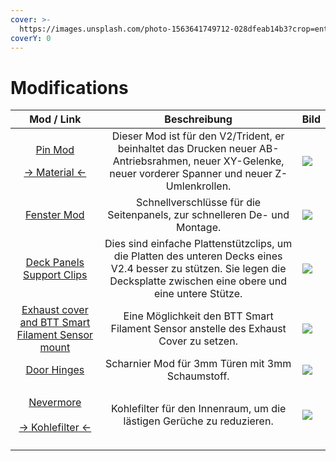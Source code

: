 ```yaml
---
cover: >-
  https://images.unsplash.com/photo-1563641749712-028dfeab14b3?crop=entropy&cs=tinysrgb&fm=jpg&ixid=MnwxOTcwMjR8MHwxfHNlYXJjaHw3fHxnZWFyfGVufDB8fHx8MTY2Mzc5OTE5Nw&ixlib=rb-1.2.1&q=80
coverY: 0
---
```


# Modifications

|                                                                                                                                                            Mod / Link                                                                                                                                                            |                                                                                Beschreibung                                                                                | Bild                                                                                                                                                        |
| :------------------------------------------------------------------------------------------------------------------------------------------------------------------------------------------------------------------------------------------------------------------------------------------------------------------------------: | :------------------------------------------------------------------------------------------------------------------------------------------------------------------------: | ----------------------------------------------------------------------------------------------------------------------------------------------------------- |
| <p><a href="https://github.com/VoronDesign/VoronUsers/tree/master/printer_mods/hartk1213/Voron2.4_Trident_Pins_Mod">Pin Mod</a><br></p><p><a href="https://lecktor.com/en/shafts/1153-voron-v24-pins-mod-01153.html">-> Material &#x3C;</a><a href="https://lecktor.com/en/shafts/1153-voron-v24-pins-mod-01153.html">- </a></p> |          Dieser Mod ist für den V2/Trident, er beinhaltet das Drucken neuer AB-Antriebsrahmen, neuer XY-Gelenke, neuer vorderer Spanner und neuer Z-Umlenkrollen.          |  ![](https://github.com/VoronDesign/VoronUsers/raw/master/printer\_mods/hartk1213/Voron2.4\_Trident\_Pins\_Mod/Images/z.jpg)                                |
|                                                                                                           [Fenster Mod](https://github.com/VoronDesign/VoronUsers/tree/master/printer\_mods/richardjm/snap-latch-2020)                                                                                                           |                                                  Schnellverschlüsse für die Seitenpanels, zur schnelleren De- und Montage.                                                 |  ![](https://github.com/VoronDesign/VoronUsers/raw/master/printer\_mods/richardjm/snap-latch-2020/Images/Assembly.gif)                                      |
|                                                                                                                      [Deck Panels Support Clips](https://voronregistry.com/mods/wilee-deckpanelsupportclips)                                                                                                                     | Dies sind einfache Plattenstützclips, um die Platten des unteren Decks eines V2.4 besser zu stützen. Sie legen die Decksplatte zwischen eine obere und eine untere Stütze. |  ![](https://raw.githubusercontent.com/VoronDesign/VoronUsers/master/printer\_mods/wile-e1%2FDeck\_Panel\_Support\_Clips/deck\_clip\_side.png)              |
|                                                                                                            [Exhaust cover and BTT Smart Filament Sensor mount](https://voronregistry.com/mods/fiction-exhaustcoversfs)                                                                                                           |                                            Eine Möglichkeit den BTT Smart Filament Sensor anstelle des Exhaust Cover zu setzen.                                            |  ![](https://raw.githubusercontent.com/VoronDesign/VoronUsers/master/printer\_mods/Fiction%2FExhaust\_cover\_SFS/Images/exhaust\_cover\_sfs\_photo\_01.jpg) |
|                                                                                                                                [Door Hinges](https://www.teamfdm.com/files/file/287-door-hinges/)                                                                                                                                |                                                              Scharnier Mod für 3mm Türen mit 3mm Schaumstoff.                                                              |  ![](https://www.teamfdm.com/uploads/monthly\_2022\_05/image.png.5d0ab2fe415a06076f78273078cd4ef5.png)                                                      |
|                                                                         <p><a href="https://github.com/nevermore3d/Nevermore_Micro">Nevermore</a><br><br><a href="https://vonwange.com/product/nevermore-printer-carbon/">-> Kohlefilter &#x3C;-</a> </p>                                                                        |                                                    Kohlefilter für den Innenraum, um die lästigen Gerüche zu reduzieren.                                                   |  ![](https://github.com/nevermore3d/Nevermore\_Micro/raw/master/images/DUO\_COMBINED\_render.png)                                                           |
|                                                                                                                                                                                                                                                                                                                                  |                                                                                                                                                                            |                                                                                                                                                             |
